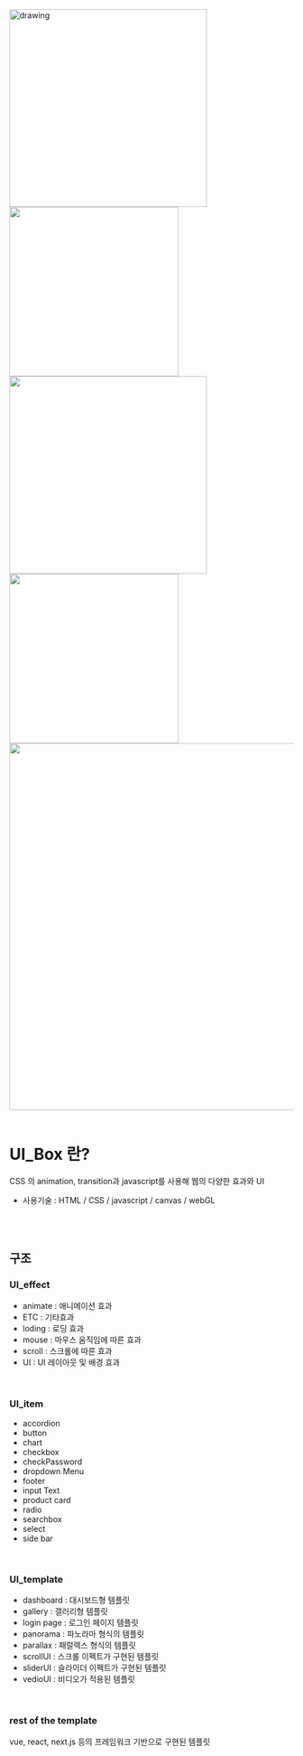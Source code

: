 <div>
<img src="https://user-images.githubusercontent.com/84368302/143670717-334ab23d-cfe2-4ec8-8620-e446a150519a.gif" alt="drawing" width="350"/>
<img src="https://user-images.githubusercontent.com/84368302/143670784-306390e2-b633-49fa-9223-4c647da30dd6.gif" width="300"/>
<img src="https://user-images.githubusercontent.com/84368302/143670856-4243cdc6-94e1-4f45-9237-f447ea8155e7.gif" width="350"/>
<img src="https://user-images.githubusercontent.com/84368302/143670868-25c89c6e-d725-405b-8738-077b48fef15a.gif" width="300"/>
<img src="https://user-images.githubusercontent.com/84368302/143671077-bd72e2fd-ae2d-4d7f-904f-f6b8b162cd8a.gif" width="650"/>

</div>
<br>


# UI_Box 란? 
CSS 의 animation, transition과 javascript를 사용해 웹의 다양한 효과와 UI
- 사용기술 : HTML / CSS / javascript / canvas / webGL
<br>
<br>

## 구조
### UI_effect 
- animate : 애니메이션 효과
- ETC : 기타효과
- loding : 로딩 효과
- mouse : 마우스 움직임에 따른 효과
- scroll : 스크롤에 따른 효과
- UI : UI 레이아웃 및 배경 효과
<br>

### UI_item
- accordion
- button
- chart
- checkbox
- checkPassword
- dropdown Menu
- footer
- input Text
- product card
- radio
- searchbox
- select
- side bar
<br>

### UI_template
- dashboard : 대시보드형 템플릿
- gallery : 갤러리형 템플릿
- login page : 로그인 페이지 템플릿
- panorama : 파노라마 형식의 템플릿
- parallax : 패럴렉스 형식의 템플릿
- scrollUI : 스크롤 이펙트가 구현된 템플릿
- sliderUI : 슬라이더 이펙트가 구현된 템플릿
- vedioUI : 비디오가 적용된 템플릿
<br>

### rest of the template
vue, react, next.js 등의 프레임워크 기반으로 구현된 템플릿
